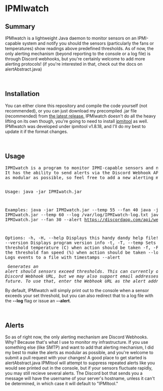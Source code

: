 <h1>IPMIwatch</h1>
<body>
  <h2>Summary</h2>
  <p>IPMIwatch is a lightweight Java daemon to monitor sensors on an IPMI-capable system and notify you should the sensors (particularly the fans or temperatures) show readings above predefined thresholds. As of now, the only alerting mechanism (beyond reporting to the console or a log file) is through Discord webhooks, but you're certainly welcome to add more alerting protocols! (if you're interested in that, check out the docs on alertAbstract.java)</p>
  <br>
  <h2>Installation</h2>
  <p>You can either clone this repository and compile the code yourself (not recommended), or you can just download my precompiled .jar file (recommended) from <a href="https://github.com/TheFuzzyFish/IPMIwatch/releases">the latest release.</a>
  IPMIwatch doesn't do all the heavy lifting on its own though, you're going to need to install <a href="https://github.com/ipmitool/ipmitool">ipmitool</a> as well. IPMIwatch was developed under ipmitool v1.8.18, and I'll do my best to update it if the format changes.</p>
  <br>
  <h2>Usage</h2>
  <pre>
IPMIwatch is a program to monitor IPMI-capable sensors and notify you in real-time should something exceed a specified threshold.
It has the ability to send alerts via the Discord Webhook API should you choose to select that option. I made the alerting mechanism
as modular as possible, so feel free to add a new alerting module if you're interested!

Usage:
    java -jar IPMIwatch.jar <options>

Examples:
    java -jar IPMIwatch.jar --temp 55 --fan 40
    java -jar IPMIwatch.jar --temp 60 --log /var/log/IPMIwatch-log.txt
    java -jar IPMIwatch.jar --fan 30 --alert https://discordapp.com/api/webhooks/136156426833869378/VMfizhohu7t0UHkfcu9xUqPGJ8rMv8PAWD36HHfkBBFBOa6N9JQfWs8iSen4J33P01Wr

Options:
    -h, -H, --help      Displays this handy dandy help file!
    -v, -V, --version   Displays program version info
    -t, -T, --temp      Sets the threshold temperature (C) when action should be taken
    -f, -F, --fan       Sets the threshold fan speed (%) when action should be taken
    --log <path>        Logs events to a file with timestamps
    --alert <address>   Generates an alert should sensors exceed thresholds.
                        This can currently only be a Discord Webhook URL, but we may
                        also support email addresses here in the future. To use that,
                        enter the Webhook URL as the alert address
</pre>
<p>By default, IPMIwatch will simply print out to the console when a sensor exceeds your set threshold, but you can also redirect that to a log file with the <b>--log</b> flag or issue an <b>--alert</b>.</p>
<br>
<h2>Alerts</h2>
<p>So as of right now, the only alerting mechanism are Discord Webhooks. Why? Because that's what I use to monitor my infrastructure. If you use something else (like SMTP) and want to add that alerting mechanism, I did my best to make the alerts as modular as possible, and you're welcome to submit a pull request with your changes! A good place to get started is alertAbstract.java
IPMItool will attempt to suppress repeated alerts like you would see printed out in the console, but if your sensors fluctuate rapidly, you may still recieve several alerts.
The Discord bot that sends you a message will have the username of your server's hostname, unless it can't be determined, in which case it will default to "IPMItool."</p>
</body>
